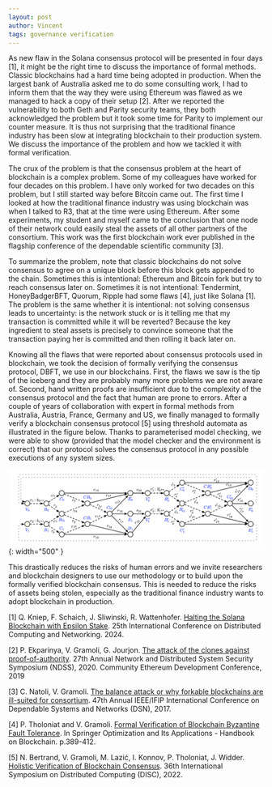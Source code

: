 ```yaml
---
layout: post
author: Vincent
tags: governance verification
---
```


As new flaw in the Solana consensus protocol will be presented in four days [1], it might be the right time to discuss the importance of formal methods.
Classic blockchains had a hard time being adopted in production. When the largest bank of Australia asked me to do some consulting work, 
I had to inform them that the way they were using Ethereum was flawed as we managed to hack a copy of their setup [2]. 
After we reported the vulnerability to both Geth and Parity security teams, they both acknowledged the problem but it took some time for 
Parity to implement our counter measure. It is thus not surprising that the traditional finance industry has been slow at integrating blockchain 
to their production system. We discuss the importance of the problem and how we tackled it with formal verification.

The crux of the problem is that the consensus problem at the heart of blockchain is a complex problem. Some of my colleagues have worked for four 
decades on this problem. I have only worked for two decades on this problem, but I still started way before Bitcoin came out. 
The first time I looked at how the traditional finance industry was using blockchain was when I talked to R3, that at the time were using Ethereum. 
After some experiments, my student and myself came to the conclusion that one node of their network could easily steal the assets of all other partners 
of the consortium. This work was the first blockchain work ever published in the flagship conference of the dependable scientific community [3].

To summarize the problem, note that classic blockchains do not solve consensus to agree on a unique block before this block gets appended to the chain. 
Sometimes this is intentional: Ethereum and Bitcoin fork but try to reach consensus later on. Sometimes it is not intentional: Tendermint, 
HoneyBadgerBFT, Quorum, Ripple had some flaws [4], just like Solana [1].  The problem is the same whether it is intentional: not solving consensus leads to uncertainty: is the network stuck or is it telling me that my transaction is committed while it will be reverted?
Because the key ingredient to steal assets is precisely to convince someone that the transaction paying her is committed and then rolling it back later on.

Knowing all the flaws that were reported about consensus protocols used in blockchain, we took the decision of formally verifying the consensus protocol, 
DBFT, we use in our blockchains. First, the flaws we saw is the tip of the iceberg and they are probably many more problems we are not aware of.
Second, hand written proofs are insufficient due to the complexity of the consensus protocol and the fact that human are prone to errors. 
After a couple of years of collaboration with expert in formal methods from Australia, Austria, France, Germany and US, we finally managed to formally verify 
a blockchain consensus protocol [5] using threshold automata as illustrated in the figure below. Thanks to parameterised model checking, 
we were able to show (provided that the model checker and the environment is 
correct) that our protocol solves the consensus protocol in any possible executions of any system sizes.

![Dictatorship](/img/formal-verif.png){: width="500" }

This drastically reduces the risks of human errors and we invite researchers and blockchain designers to use our methodology or to build upon the formally 
verified blockchain consensus. This is needed to reduce the risks of assets being stolen, especially as the traditional finance industry wants to adopt 
blockchain in production.

[1] Q. Kniep, F. Schaich, J. Sliwinski, R. Wattenhofer. [Halting the Solana Blockchain with Epsilon Stake](https://tik-db.ee.ethz.ch/file/9d40dad802dd12d9ba1f1b7c1759920c/). 25th International Conference on Distributed Computing and Networking. 2024.

[2] P. Ekparinya, V. Gramoli, G. Jourjon. [The attack of the clones against proof-of-authority](https://gramoli.github.io/pubs/Clone-PoA-NDSS.pdf).  27th Annual Network and Distributed System Security Symposium (NDSS), 2020. Community Ethereum Development Conference, 2019

[3] C. Natoli, V. Gramoli. [The balance attack or why forkable blockchains are ill-suited for consortium](https://gramoli.github.io/pubs/Balance_Attack_DSN17.pdf).  47th Annual IEEE/IFIP International Conference on Dependable Systems and Networks (DSN), 2017.

[4] P. Tholoniat and V. Gramoli. [Formal Verification of Blockchain Byzantine Fault Tolerance](https://arxiv.org/pdf/1909.07453.pdf). In Springer Optimization and Its Applications - Handbook on Blockchain. p.389-412.

[5] N. Bertrand, V. Gramoli, M. Lazić, I. Konnov, P. Tholoniat, J. Widder. [Holistic Verification of Blockchain Consensus](https://gramoli.github.io/pubs/DISC22-holistic-verification.pdf). 36th International Symposium on Distributed Computing (DISC), 2022.
 
